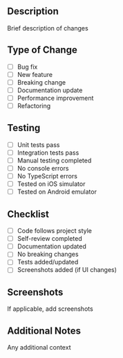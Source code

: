 ## Description
Brief description of changes

## Type of Change
- [ ] Bug fix
- [ ] New feature
- [ ] Breaking change
- [ ] Documentation update
- [ ] Performance improvement
- [ ] Refactoring

## Testing
- [ ] Unit tests pass
- [ ] Integration tests pass
- [ ] Manual testing completed
- [ ] No console errors
- [ ] No TypeScript errors
- [ ] Tested on iOS simulator
- [ ] Tested on Android emulator

## Checklist
- [ ] Code follows project style
- [ ] Self-review completed
- [ ] Documentation updated
- [ ] No breaking changes
- [ ] Tests added/updated
- [ ] Screenshots added (if UI changes)

## Screenshots
If applicable, add screenshots

## Additional Notes
Any additional context 